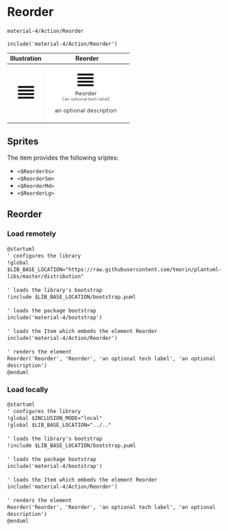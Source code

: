 # Reorder


```text
material-4/Action/Reorder
```

```text
include('material-4/Action/Reorder')
```



| Illustration | Reorder |
| :---: | :---: |
| ![illustration for Illustration](../../material-4/Action/Reorder.png) | ![illustration for Reorder](../../material-4/Action/Reorder.Local.png) |



## Sprites
The item provides the following sriptes:

- `<$ReorderXs>`
- `<$ReorderSm>`
- `<$ReorderMd>`
- `<$ReorderLg>`





## Reorder

### Load remotely
```plantuml
@startuml
' configures the library
!global $LIB_BASE_LOCATION="https://raw.githubusercontent.com/tmorin/plantuml-libs/master/distribution"

' loads the library's bootstrap
!include $LIB_BASE_LOCATION/bootstrap.puml

' loads the package bootstrap
include('material-4/bootstrap')

' loads the Item which embeds the element Reorder
include('material-4/Action/Reorder')

' renders the element
Reorder('Reorder', 'Reorder', 'an optional tech label', 'an optional description')
@enduml
```

### Load locally
```plantuml
@startuml
' configures the library
!global $INCLUSION_MODE="local"
!global $LIB_BASE_LOCATION="../.."

' loads the library's bootstrap
!include $LIB_BASE_LOCATION/bootstrap.puml

' loads the package bootstrap
include('material-4/bootstrap')

' loads the Item which embeds the element Reorder
include('material-4/Action/Reorder')

' renders the element
Reorder('Reorder', 'Reorder', 'an optional tech label', 'an optional description')
@enduml
```

